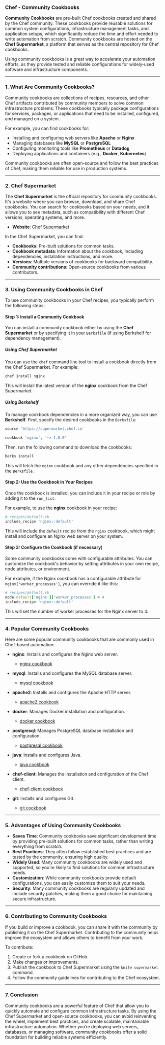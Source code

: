 ### **Chef - Community Cookbooks**

**Community Cookbooks** are pre-built Chef cookbooks created and shared by the Chef community. These cookbooks provide reusable solutions for common system configurations, infrastructure management tasks, and application setups, which significantly reduce the time and effort needed to write automation from scratch. Community cookbooks are hosted on the **Chef Supermarket**, a platform that serves as the central repository for Chef cookbooks.

Using community cookbooks is a great way to accelerate your automation efforts, as they provide tested and reliable configurations for widely-used software and infrastructure components.

---

### **1. What Are Community Cookbooks?**

Community cookbooks are collections of recipes, resources, and other Chef artifacts contributed by community members to solve common infrastructure problems. These cookbooks typically package configurations for services, packages, or applications that need to be installed, configured, and managed on a system. 

For example, you can find cookbooks for:
- Installing and configuring web servers like **Apache** or **Nginx**
- Managing databases like **MySQL** or **PostgreSQL**
- Configuring monitoring tools like **Prometheus** or **Datadog**
- Deploying applications and containers (e.g., **Docker**, **Kubernetes**)

Community cookbooks are often open-source and follow the best practices of Chef, making them reliable for use in production systems.

---

### **2. Chef Supermarket**

The **Chef Supermarket** is the official repository for community cookbooks. It's a website where you can browse, download, and share Chef cookbooks. You can search for cookbooks based on your needs, and it allows you to see metadata, such as compatibility with different Chef versions, operating systems, and more.

- **Website**: [Chef Supermarket](https://supermarket.chef.io)
  
In the Chef Supermarket, you can find:
- **Cookbooks**: Pre-built solutions for common tasks.
- **Cookbook metadata**: Information about the cookbook, including dependencies, installation instructions, and more.
- **Versions**: Multiple versions of cookbooks for backward compatibility.
- **Community contributions**: Open-source cookbooks from various contributors.

---

### **3. Using Community Cookbooks in Chef**

To use community cookbooks in your Chef recipes, you typically perform the following steps:

#### **Step 1: Install a Community Cookbook**

You can install a community cookbook either by using the **Chef Supermarket** or by specifying it in your `Berksfile` (if using Berkshelf for dependency management).

##### **Using Chef Supermarket**

You can use the `chef` command line tool to install a cookbook directly from the Chef Supermarket. For example:

```bash
chef install nginx
```

This will install the latest version of the **nginx** cookbook from the Chef Supermarket.

##### **Using Berkshelf**

To manage cookbook dependencies in a more organized way, you can use **Berkshelf**. First, specify the desired cookbooks in the `Berksfile`:

```ruby
source 'https://supermarket.chef.io'

cookbook 'nginx', '~> 1.0.0'
```

Then, run the following command to download the cookbooks:

```bash
berks install
```

This will fetch the `nginx` cookbook and any other dependencies specified in the `Berksfile`.

#### **Step 2: Use the Cookbook in Your Recipes**

Once the cookbook is installed, you can include it in your recipe or role by adding it to the `run_list`.

For example, to use the **nginx** cookbook in your recipe:

```ruby
# recipes/default.rb
include_recipe 'nginx::default'
```

This will include the `default` recipe from the `nginx` cookbook, which might install and configure an Nginx web server on your system.

#### **Step 3: Configure the Cookbook (if necessary)**

Some community cookbooks come with configurable attributes. You can customize the cookbook's behavior by setting attributes in your own recipe, node attributes, or environment.

For example, if the Nginx cookbook has a configurable attribute for `nginx['worker_processes']`, you can override it like this:

```ruby
# recipes/default.rb
node.default['nginx']['worker_processes'] = 4
include_recipe 'nginx::default'
```

This will set the number of worker processes for the Nginx server to 4.

---

### **4. Popular Community Cookbooks**

Here are some popular community cookbooks that are commonly used in Chef-based automation:

- **nginx**: Installs and configures the Nginx web server.
  - [nginx cookbook](https://supermarket.chef.io/cookbooks/nginx)

- **mysql**: Installs and configures the MySQL database server.
  - [mysql cookbook](https://supermarket.chef.io/cookbooks/mysql)

- **apache2**: Installs and configures the Apache HTTP server.
  - [apache2 cookbook](https://supermarket.chef.io/cookbooks/apache2)

- **docker**: Manages Docker installation and configuration.
  - [docker cookbook](https://supermarket.chef.io/cookbooks/docker)

- **postgresql**: Manages PostgreSQL database installation and configuration.
  - [postgresql cookbook](https://supermarket.chef.io/cookbooks/postgresql)

- **java**: Installs and configures Java.
  - [java cookbook](https://supermarket.chef.io/cookbooks/java)

- **chef-client**: Manages the installation and configuration of the Chef client.
  - [chef-client cookbook](https://supermarket.chef.io/cookbooks/chef-client)

- **git**: Installs and configures Git.
  - [git cookbook](https://supermarket.chef.io/cookbooks/git)

---

### **5. Advantages of Using Community Cookbooks**

- **Saves Time**: Community cookbooks save significant development time by providing pre-built solutions for common tasks, rather than writing everything from scratch.
- **Best Practices**: They often follow established best practices and are tested by the community, ensuring high quality.
- **Widely Used**: Many community cookbooks are widely used and supported, so you're likely to find solutions for common infrastructure needs.
- **Customization**: While community cookbooks provide default configurations, you can easily customize them to suit your needs.
- **Security**: Many community cookbooks are regularly updated and include security patches, making them a good choice for maintaining secure infrastructure.

---

### **6. Contributing to Community Cookbooks**

If you build or improve a cookbook, you can share it with the community by publishing it on the Chef Supermarket. Contributing to the community helps improve the ecosystem and allows others to benefit from your work.

To contribute:
1. Create or fork a cookbook on GitHub.
2. Make changes or improvements.
3. Publish the cookbook to Chef Supermarket using the `knife supermarket` command.
4. Follow the community guidelines for contributing to the Chef ecosystem.

---

### **7. Conclusion**

Community cookbooks are a powerful feature of Chef that allow you to quickly automate and configure common infrastructure tasks. By using the Chef Supermarket and open-source cookbooks, you can avoid reinventing the wheel, implement best practices, and create scalable, maintainable infrastructure automation. Whether you’re deploying web servers, databases, or managing software, community cookbooks offer a solid foundation for building reliable systems efficiently.
